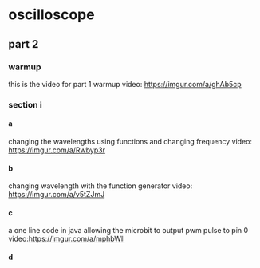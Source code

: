 # oscilloscope 


## part 2
### warmup 
this is the video for part 1 warmup
video: https://imgur.com/a/ghAb5cp
### section i 
#### a 
changing the wavelengths using functions and changing frequency
video: https://imgur.com/a/Rwbyp3r

#### b
changing wavelength with the function generator
video: https://imgur.com/a/v5tZJmJ

#### c 
a one line code in java allowing the microbit to output pwm pulse to pin 0 
video:https://imgur.com/a/mphbWIl

#### d 
